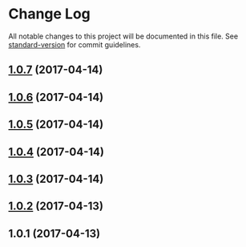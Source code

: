 # Change Log

All notable changes to this project will be documented in this file.
See [standard-version](https://github.com/conventional-changelog/standard-version) for commit guidelines.

<a name="1.0.7"></a>
## [1.0.7](https://github.com/dadviegas/melpack/compare/melpack-analyzer-middleware@1.0.6...melpack-analyzer-middleware@1.0.7) (2017-04-14)

<a name="1.0.6"></a>
## [1.0.6](https://github.com/dadviegas/melpack/compare/melpack-analyzer-middleware@1.0.4...melpack-analyzer-middleware@1.0.6) (2017-04-14)

<a name="1.0.5"></a>
## [1.0.5](https://github.com/dadviegas/melpack/compare/melpack-analyzer-middleware@1.0.4...melpack-analyzer-middleware@1.0.5) (2017-04-14)

<a name="1.0.4"></a>
## [1.0.4](https://github.com/dadviegas/melpack/compare/melpack-analyzer-middleware@1.0.3...melpack-analyzer-middleware@1.0.4) (2017-04-14)

<a name="1.0.3"></a>
## [1.0.3](https://github.com/dadviegas/melpack/compare/melpack-analyzer-middleware@1.0.2...melpack-analyzer-middleware@1.0.3) (2017-04-14)

<a name="1.0.2"></a>
## [1.0.2](https://github.com/dadviegas/melpack/compare/melpack-analyzer-middleware@1.0.1...melpack-analyzer-middleware@1.0.2) (2017-04-13)

<a name="1.0.1"></a>
## 1.0.1 (2017-04-13)

